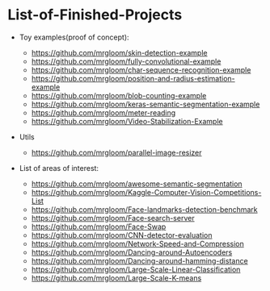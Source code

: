 # List-of-Finished-Projects

- Toy examples(proof of concept):
  + https://github.com/mrgloom/skin-detection-example
  + https://github.com/mrgloom/fully-convolutional-example
  + https://github.com/mrgloom/char-sequence-recognition-example
  + https://github.com/mrgloom/position-and-radius-estimation-example
  + https://github.com/mrgloom/blob-counting-example
  + https://github.com/mrgloom/keras-semantic-segmentation-example
  + https://github.com/mrgloom/meter-reading
  + https://github.com/mrgloom/Video-Stabilization-Example
  
- Utils
  + https://github.com/mrgloom/parallel-image-resizer 

- List of areas of interest:
  + https://github.com/mrgloom/awesome-semantic-segmentation
  + https://github.com/mrgloom/Kaggle-Computer-Vision-Competitions-List
  + https://github.com/mrgloom/Face-landmarks-detection-benchmark
  + https://github.com/mrgloom/Face-search-server
  + https://github.com/mrgloom/Face-Swap
  + https://github.com/mrgloom/CNN-detector-evaluation
  + https://github.com/mrgloom/Network-Speed-and-Compression
  + https://github.com/mrgloom/Dancing-around-Autoencoders
  + https://github.com/mrgloom/Dancing-around-hamming-distance
  + https://github.com/mrgloom/Large-Scale-Linear-Classification
  + https://github.com/mrgloom/Large-Scale-K-means
